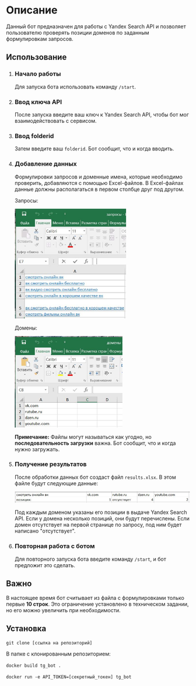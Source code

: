 <body>
    <h1>Описание</h1>
    <p>Данный бот предназначен для работы с Yandex Search API и позволяет пользователю проверять позиции доменов по заданным формулировкам запросов.</p>
    <h2>Использование</h2>
    <ol>
        <li>
            <h3>Начало работы</h3>
            <p>Для запуска бота использовать команду <code>/start</code>.</p>
        </li>
        <li>
            <h3>Ввод ключа API</h3>
            <p>После запуска введите ваш ключ к Yandex Search API, чтобы бот мог взаимодействовать с сервисом.</p>
        </li>
        <li>
            <h3>Ввод folderid</h3>
            <p>Затем введите ваш <code>folderid</code>. Бот сообщит, что и когда вводить.</p>
        </li>
        <li>
            <h3>Добавление данных</h3>
            <p>Формулировки запросов и доменные имена, которые необходимо проверить, добавляются с помощью Excel-файлов. В Excel-файлах данные должны располагаться в первом столбце друг под другом.</p>
            <p>Запросы:</p>
            <img src="static/requests.JPG" height="300">
            <p>Домены:</p>
            <img src="static/domains.JPG"  height="250">
            <p><strong>Примечание:</strong> Файлы могут называться как угодно, но <strong>последовательность загрузки</strong> важна. Бот сообщит, что и когда нужно загружать.</p>
        </li>
        <li>
            <h3>Получение результатов</h3>
            <p>После обработки данных бот создаст файл <code>results.xlsx</code>. В этом файле будут следующие данные:</p>
            <img src="static/result_format.JPG">
            <p>Под каждым доменом указаны его позиции в выдаче Yandex Search API. Если у домена несколько позиций, они будут перечислены. Если домен отсутствует на первой странице по запросу, под ним будет написано "отсутствует".</p>
        </li>
        <li>
            <h3>Повторная работа с ботом</h3>
            <p>Для повторного запуска бота введите команду <code>/start</code>, и бот предложит это сделать.</p>
        </li>
    </ol>
    <h2>Важно</h2>
    <p>В настоящее время бот считывает из файла с формулировками только первые <strong>10 строк</strong>. Это ограничение установлено в техническом задании, но его можно увеличить при необходимости.</p>
    <h2>Установка</h2>
    <p><code>git clone [ссылка на репозиторий]</code></p>
    <p>В папке с клонированным репозиторием:</p>
    <p><code>docker build tg_bot .</code></p>
    <p><code>docker run -e API_TOKEN=[секретный_токен] tg_bot</code></p>
  </body>
